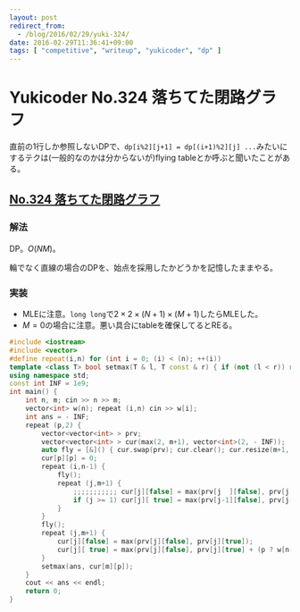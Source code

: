 ```yaml
---
layout: post
redirect_from:
  - /blog/2016/02/29/yuki-324/
date: 2016-02-29T11:36:41+09:00
tags: [ "competitive", "writeup", "yukicoder", "dp" ]
---
```


# Yukicoder No.324 落ちてた閉路グラフ

直前の1行しか参照しないDPで、`dp[i%2][j+1] = dp[(i+1)%2][j] ...`みたいにするテクは(一般的なのかは分からないが)flying tableとか呼ぶと聞いたことがある。

## [No.324 落ちてた閉路グラフ](http://yukicoder.me/problems/879)

### 解法

DP。$O(NM)$。

輪でなく直線の場合のDPを、始点を採用したかどうかを記憶したままやる。

### 実装

-   MLEに注意。`long long`で$2 \times 2 \times (N+1) \times (M+1)$したらMLEした。
-   $M = 0$の場合に注意。悪い具合にtableを確保してるとREる。

``` c++
#include <iostream>
#include <vector>
#define repeat(i,n) for (int i = 0; (i) < (n); ++(i))
template <class T> bool setmax(T & l, T const & r) { if (not (l < r)) return false; l = r; return true; }
using namespace std;
const int INF = 1e9;
int main() {
    int n, m; cin >> n >> m;
    vector<int> w(n); repeat (i,n) cin >> w[i];
    int ans = - INF;
    repeat (p,2) {
        vector<vector<int> > prv;
        vector<vector<int> > cur(max(2, m+1), vector<int>(2, - INF));
        auto fly = [&]() { cur.swap(prv); cur.clear(); cur.resize(m+1, vector<int>(2, - INF)); };
        cur[p][p] = 0;
        repeat (i,n-1) {
            fly();
            repeat (j,m+1) {
                ;;;;;;;;;;; cur[j][false] = max(prv[j  ][false], prv[j  ][true]);
                if (j >= 1) cur[j][ true] = max(prv[j-1][false], prv[j-1][true] + w[i]);
            }
        }
        fly();
        repeat (j,m+1) {
            cur[j][false] = max(prv[j][false], prv[j][true]);
            cur[j][ true] = max(prv[j][false], prv[j][true] + (p ? w[n-1] : 0));
        }
        setmax(ans, cur[m][p]);
    }
    cout << ans << endl;
    return 0;
}
```
